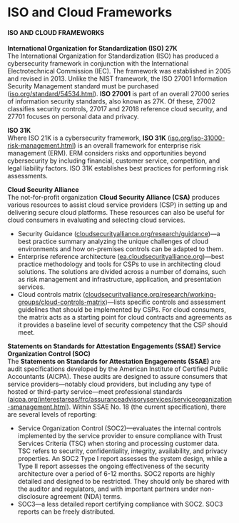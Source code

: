 # ISO and Cloud Frameworks

#### ISO AND CLOUD FRAMEWORKS

**International Organization for Standardization (ISO) 27K**  
The International Organization for Standardization (ISO) has produced a cybersecurity framework in conjunction with the International Electrotechnical Commission (IEC). The framework was established in 2005 and revised in 2013. Unlike the NIST framework, the ISO 27001 Information Security Management standard must be purchased ([iso.org/standard/54534.html](https://course.adinusa.id/sections/iso-and-cloud-frameworks)). **ISO 27001** is part of an overall 27000 series of information security standards, also known as 27K. Of these, 27002 classifies security controls, 27017 and 27018 reference cloud security, and 27701 focuses on personal data and privacy.

**ISO 31K**  
Where ISO 21K is a cybersecurity framework, **ISO 31K** ([iso.org/iso-31000-risk-management.html](https://course.adinusa.id/sections/iso-and-cloud-frameworks)) is an overall framework for enterprise risk management (ERM). ERM considers risks and opportunities beyond cybersecurity by including financial, customer service, competition, and legal liability factors. ISO 31K establishes best practices for performing risk assessments.

**Cloud Security Alliance**  
The not-for-profit organization **Cloud Security Alliance (CSA)** produces various resources to assist cloud service providers (CSP) in setting up and delivering secure cloud platforms. These resources can also be useful for cloud consumers in evaluating and selecting cloud services.

-   Security Guidance ([cloudsecurityalliance.org/research/guidance](https://course.adinusa.id/sections/iso-and-cloud-frameworks))—a best practice summary analyzing the unique challenges of cloud environments and how on-premises controls can be adapted to them.
-   Enterprise reference architecture ([ea.cloudsecurityalliance.org](https://course.adinusa.id/sections/iso-and-cloud-frameworks))—best practice methodology and tools for CSPs to use in architecting cloud solutions. The solutions are divided across a number of domains, such as risk management and infrastructure, application, and presentation services.
-   Cloud controls matrix ([cloudsecurityalliance.org/research/working-groups/cloud-controls-matrix](https://course.adinusa.id/sections/iso-and-cloud-frameworks))—lists specific controls and assessment guidelines that should be implemented by CSPs. For cloud consumers, the matrix acts as a starting point for cloud contracts and agreements as it provides a baseline level of security competency that the CSP should meet.

**Statements on Standards for Attestation Engagements (SSAE) Service Organization Control (SOC)**  
The **Statements on Standards for Attestation Engagements (SSAE)** are audit specifications developed by the American Institute of Certified Public Accountants (AICPA). These audits are designed to assure consumers that service providers—notably cloud providers, but including any type of hosted or third-party service—meet professional standards ([aicpa.org/interestareas/frc/assuranceadvisoryservices/serviceorganization-smanagement.html](https://course.adinusa.id/sections/iso-and-cloud-frameworks)). Within SSAE No. 18 (the current specification), there are several levels of reporting:

-   Service Organization Control (SOC2)—evaluates the internal controls implemented by the service provider to ensure compliance with Trust Services Criteria (TSC) when storing and processing customer data. TSC refers to security, confidentiality, integrity, availability, and privacy properties. An SOC2 Type I report assesses the system design, while a Type II report assesses the ongoing effectiveness of the security architecture over a period of 6-12 months. SOC2 reports are highly detailed and designed to be restricted. They should only be shared with the auditor and regulators, and with important partners under non-disclosure agreement (NDA) terms.
-   SOC3—a less detailed report certifying compliance with SOC2. SOC3 reports can be freely distributed.